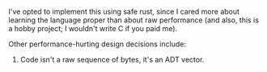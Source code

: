 I've opted to implement this using safe rust, since I cared more about learning the language proper than about raw performance (and also, this is a hobby project; I wouldn't write C if you paid me).

Other performance-hurting design decisions include:
1. Code isn't a raw sequence of bytes, it's an ADT vector.


